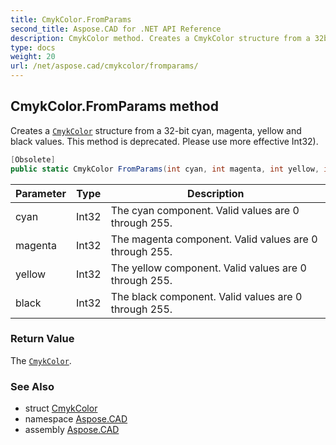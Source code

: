 ```yaml
---
title: CmykColor.FromParams
second_title: Aspose.CAD for .NET API Reference
description: CmykColor method. Creates a CmykColor structure from a 32bit cyan magenta yellow and black values. This method is deprecated. Please use more effective Int32
type: docs
weight: 20
url: /net/aspose.cad/cmykcolor/fromparams/
---
```

## CmykColor.FromParams method

Creates a [`CmykColor`](../) structure from a 32-bit cyan, magenta, yellow and black values. This method is deprecated. Please use more effective Int32).

```csharp
[Obsolete]
public static CmykColor FromParams(int cyan, int magenta, int yellow, int black)
```

| Parameter | Type | Description |
| --- | --- | --- |
| cyan | Int32 | The cyan component. Valid values are 0 through 255. |
| magenta | Int32 | The magenta component. Valid values are 0 through 255. |
| yellow | Int32 | The yellow component. Valid values are 0 through 255. |
| black | Int32 | The black component. Valid values are 0 through 255. |

### Return Value

The [`CmykColor`](../).

### See Also

* struct [CmykColor](../)
* namespace [Aspose.CAD](../../cmykcolor/)
* assembly [Aspose.CAD](../../../)



